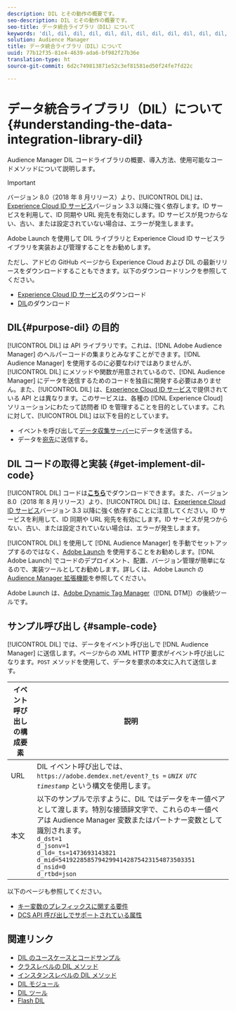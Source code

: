 ```yaml
---
description: DIL とその動作の概要です。
seo-description: DIL とその動作の概要です。
seo-title: データ統合ライブラリ（DIL）について
keywords: 'dil, dil, dil, dil, dil, dil, dil, dil, dil, dil, dil, dil, dil, dil, dil, dil, dil, dil, dil, dil, dil, dil, dil, dil, dil, dil, dil, dil, dil, dil, dil, dil, dil, dil, '
solution: Audience Manager
title: データ統合ライブラリ（DIL）について
uuid: 77b12f35-81e4-4639-ada6-bf982f27b36e
translation-type: ht
source-git-commit: 6d2c749813871e52c3ef81581ed50f24fe7fd22c

---
```



# データ統合ライブラリ（DIL）について{#understanding-the-data-integration-library-dil}

Audience Manager DIL コードライブラリの概要、導入方法、使用可能なコードメソッドについて説明します。

>[!IMPORTANT]
>
>バージョン 8.0（2018 年 8 月リリース）より、[!UICONTROL DIL] は、[Experience Cloud ID サービス](https://marketing.adobe.com/resources/help/ja_JP/mcvid/)バージョン 3.3 以降に強く依存します。ID サービスを利用して、ID 同期や URL 宛先を有効にします。ID サービスが見つからない、古い、または設定されていない場合は、エラーが発生しまます。
>
>Adobe Launch を使用して DIL ライブラリと Experience Cloud ID サービスライブラリを実装および管理することをお勧めします。

ただし、アドビの GitHub ページから Experience Cloud および DIL の最新リリースをダウンロードすることもできます。以下のダウンロードリンクを参照してください。

* [Experience Cloud ID サービス](https://github.com/Adobe-Marketing-Cloud/id-service/releases)のダウンロード
* [DIL](https://github.com/Adobe-Marketing-Cloud/dil/releases)のダウンロード

## DIL{#purpose-dil} の目的 

[!UICONTROL DIL] は API ライブラリです。これは、[!DNL Adobe Audience Manager] のヘルパーコードの集まりとみなすことができます。[!DNL Audience Manager] を使用するのに必要なわけではありませんが、[!UICONTROL DIL] にメソッドや関数が用意されているので、[!DNL Audience Manager] にデータを送信するためのコードを独自に開発する必要はありません。また、[!UICONTROL DIL] は、[Experience Cloud ID サービス](https://marketing.adobe.com/resources/help/ja_JP/mcvid/)で提供されている API とは異なります。このサービスは、各種の [!DNL Experience Cloud] ソリューションにわたって訪問者 ID を管理することを目的としています。これに対して、[!UICONTROL DIL] は以下を目的としています。

* イベントを呼び出して[データ収集サーバー](../reference/system-components/components-data-collection.md)にデータを送信する。
* データを[宛先](../features/destinations/destinations.md)に送信する。

## DIL コードの取得と実装 {#get-implement-dil-code}

[!UICONTROL DIL] コードは&#x200B;**[こちら](https://github.com/Adobe-Marketing-Cloud/dil/releases)**&#x200B;でダウンロードできます。また、バージョン 8.0（2018 年 8 月リリース）より、[!UICONTROL DIL] は、[Experience Cloud ID サービス](https://marketing.adobe.com/resources/help/ja_JP/mcvid/)バージョン 3.3 以降に強く依存することに注意してください。ID サービスを利用して、ID 同期や URL 宛先を有効にします。ID サービスが見つからない、古い、または設定されていない場合は、エラーが発生しまます。

[!UICONTROL DIL] を使用して [!DNL Audience Manager] を手動でセットアップするのではなく、[Adobe Launch](https://docs.adobelaunch.com/) を使用することをお勧めします。[!DNL Adobe Launch] でコードのデプロイメント、配置、バージョン管理が簡単になるので、実装ツールとしてお勧めします。詳しくは、Adobe Launch の [Audience Manager 拡張機能](https://docs.adobelaunch.com/extension-reference/web/adobe-audience-manager-extension)を参照してください。

Adobe Launch は、[Adobe Dynamic Tag Manager](https://marketing.adobe.com/resources/help/ja_JP/dtm/c_overview.html)（[!DNL DTM]）の後続ツールです。

## サンプル呼び出し {#sample-code}

[!UICONTROL DIL] では、データをイベント呼び出しで [!DNL Audience Manager] に送信します。ページからの XML HTTP 要求がイベント呼び出しになります。`POST` メソッドを使用して、データを要求の本文に入れて送信します。

| イベント呼び出しの構成要素 | 説明 |
|--- |--- |
| URL | DIL イベント呼び出しでは、`https://adobe.demdex.net/event?_ts =` *`UNIX UTC timestamp`* という構文を使用します。 |
| 本文 | 以下のサンプルで示すように、DIL ではデータをキー値ペアとして渡します。特別な接頭辞文字で、これらのキー値ペアは Audience Manager 変数またはパートナー変数として識別されます。<br>`d_dst=1`<br>`d_jsonv=1`<br>`d_ld=_ts=1473693143821`<br>`d_mid=54192285857942994142875423154873503351`<br>`d_nsid=0`<br>`d_rtbd=json`<br> |

以下のページも参照してください。
* [キー変数のプレフィックスに関する要件](../features/traits/trait-variable-prefixes.md)
* [DCS API 呼び出しでサポートされている属性](../api/dcs-intro/dcs-api-reference/dcs-keys.md)

## 関連リンク

* [DIL のユースケースとコードサンプル](/help/using/dil/dil-use-cases.md)
* [クラスレベルの DIL メソッド](/help/using/dil/dil-class-overview/dil-start.md)
* [インスタンスレベルの DIL メソッド](/help/using/dil/dil-instance-methods.md)
* [DIL モジュール](/help/using/dil/dil-modules.md)
* [DIL ツール](/help/using/dil/dil-tools.md)
* [Flash DIL](/help/using/dil/dil-flash.md)